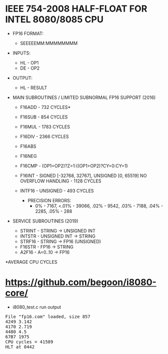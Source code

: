 # IEEE 754-2008 HALF-FLOAT FOR INTEL 8080/8085 CPU

* FP16 FORMAT:
  - SEEEEEMM:MMMMMMMM

* INPUTS:
  - HL - OP1
  - DE - OP2
* OUTPUT:
  - HL - RESULT

* MAIN SUBROUTINES / LIMITED SUBNORMAL FP16 SUPPORT (2016)
  - F16ADD - 732 CYCLES*
  - F16SUB - 854 CYCLES
  - F16MUL - 1783 CYCLES
  - F16DIV - 2366 CYCLES

  - F16ABS
  - F16NEG
  - F16CMP - (OP1=OP2)?Z=1:((OP1>OP2)?CY=0:CY=1) 
  - F16INT - SIGNED [-32768, 32767], UNSIGNED [0, 65519] NO OVERFLOW HANDLING - 1128 CYCLES
  - INTF16 - UNSIGNED - 493 CYCLES
     - PRECISION ERRORS:
       - 0% - 7167, <.01% - 39066, .02% - 9542, .03% - 7188, .04% - 2285, .05% - 288

* SERVICE SUBROUTINES (2019)
  - STRINT - STRING -> UNSIGNED INT
  - INTSTR - UNSIGNED INT -> STRING
  - STRF16 - STRING -> FP16 (UNSIGNED)
  - F16STR - FP16 -> STRING
  - A2F16  - A=0..10 -> FP16

*AVERAGE CPU CYCLES

# https://github.com/begoon/i8080-core/

* i8080_test.c run output

<pre>
File "fp16.com" loaded, size 857
4249 3.142
4170 2.719
4480 4.5
67B7 1975
CPU cycles = 41509
HLT at 0442
</pre>

